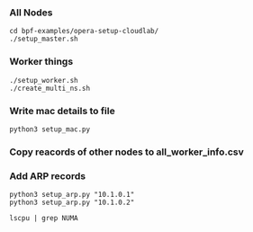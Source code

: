 ### All Nodes
```
cd bpf-examples/opera-setup-cloudlab/
./setup_master.sh
```

### Worker things
```
./setup_worker.sh
./create_multi_ns.sh
```

### Write mac details to file
```
python3 setup_mac.py
```

### Copy reacords of other nodes to all_worker_info.csv

### Add ARP records
```
python3 setup_arp.py "10.1.0.1"
python3 setup_arp.py "10.1.0.2"
```

```
lscpu | grep NUMA
```